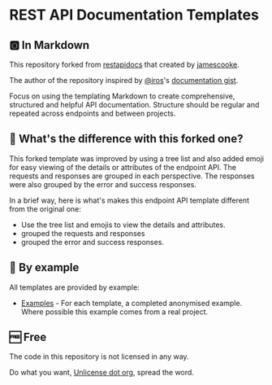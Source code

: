 # REST API Documentation Templates

## 🅾 In Markdown

This repository forked from [restapidocs](https://github.com/jamescooke/restapidocs) that created by [jamescooke](https://github.com/jamescooke).

The author of the repository inspired by [@iros](https://github.com/iros)'s [documentation gist](https://gist.github.com/iros/3426278).

Focus on using the templating Markdown to create comprehensive, structured and helpful API documentation. Structure should be regular and repeated across endpoints and between projects.

## 🤨 What's the difference with this forked one?
This forked template was improved by using a tree list and also added emoji for easy viewing of the details or attributes of the endpoint API. The requests and responses are grouped in each perspective. The responses were also grouped by the error and success responses.

In a brief way, here is what's makes this endpoint API template different from the original one:
- Use the tree list and emojis to view the details and attributes.
- grouped the requests and responses
- grouped the error and success responses.

## 📑 By example

All templates are provided by example:

* [Examples](examples) - For each template, a completed anonymised example. Where possible this example comes from a real project.

## 🆓 Free

The code in this repository is not licensed in any way.

Do what you want, [Unlicense dot org](http://unlicense.org/), spread the word.

